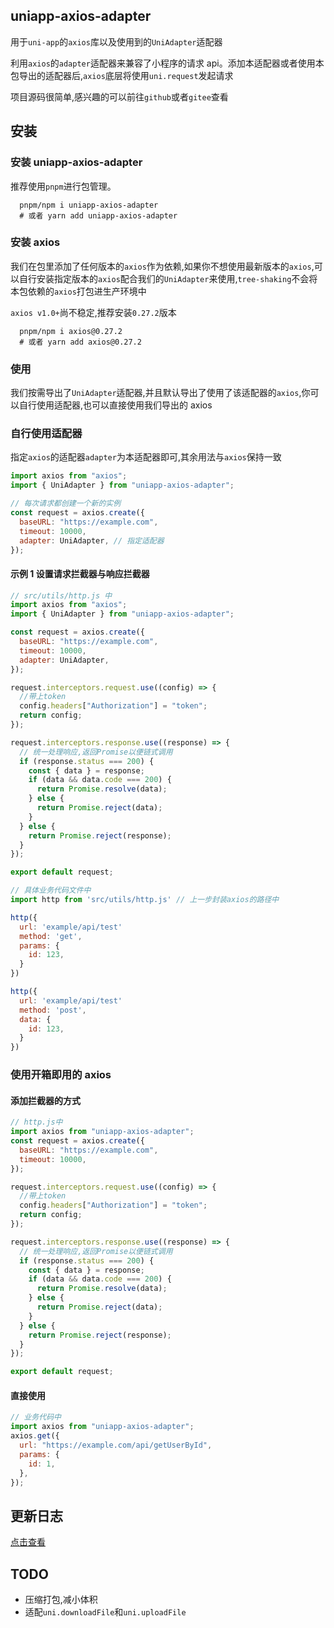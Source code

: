 ## uniapp-axios-adapter

用于`uni-app`的`axios`库以及使用到的`UniAdapter`适配器

利用`axios`的`adapter`适配器来兼容了小程序的请求 api。添加本适配器或者使用本包导出的适配器后,`axios`底层将使用`uni.request`发起请求

项目源码很简单,感兴趣的可以前往`github`或者`gitee`查看

## 安装

### 安装 uniapp-axios-adapter

推荐使用`pnpm`进行包管理。

```shell
  pnpm/npm i uniapp-axios-adapter
  # 或者 yarn add uniapp-axios-adapter
```

### 安装 axios

我们在包里添加了任何版本的`axios`作为依赖,如果你不想使用最新版本的`axios`,可以自行安装指定版本的`axios`配合我们的`UniAdapter`来使用,`tree-shaking`不会将本包依赖的`axios`打包进生产环境中

`axios v1.0+`尚不稳定,推荐安装`0.27.2`版本

```shell
  pnpm/npm i axios@0.27.2
  # 或者 yarn add axios@0.27.2
```

### 使用

我们按需导出了`UniAdapter`适配器,并且默认导出了使用了该适配器的`axios`,你可以自行使用适配器,也可以直接使用我们导出的 axios

### 自行使用适配器

指定`axios`的适配器`adapter`为本适配器即可,其余用法与`axios`保持一致

```js
import axios from "axios";
import { UniAdapter } from "uniapp-axios-adapter";

// 每次请求都创建一个新的实例
const request = axios.create({
  baseURL: "https://example.com",
  timeout: 10000,
  adapter: UniAdapter, // 指定适配器
});
```

#### 示例 1 设置请求拦截器与响应拦截器

```js
// src/utils/http.js 中
import axios from "axios";
import { UniAdapter } from "uniapp-axios-adapter";

const request = axios.create({
  baseURL: "https://example.com",
  timeout: 10000,
  adapter: UniAdapter,
});

request.interceptors.request.use((config) => {
  //带上token
  config.headers["Authorization"] = "token";
  return config;
});

request.interceptors.response.use((response) => {
  // 统一处理响应,返回Promise以便链式调用
  if (response.status === 200) {
    const { data } = response;
    if (data && data.code === 200) {
      return Promise.resolve(data);
    } else {
      return Promise.reject(data);
    }
  } else {
    return Promise.reject(response);
  }
});

export default request;
```

```js
// 具体业务代码文件中
import http from 'src/utils/http.js' // 上一步封装axios的路径中

http({
  url: 'example/api/test'
  method: 'get',
  params: {
    id: 123,
  }
})

http({
  url: 'example/api/test'
  method: 'post',
  data: {
    id: 123,
  }
})

```

### 使用开箱即用的 axios

#### 添加拦截器的方式

```js
// http.js中
import axios from "uniapp-axios-adapter";
const request = axios.create({
  baseURL: "https://example.com",
  timeout: 10000,
});

request.interceptors.request.use((config) => {
  //带上token
  config.headers["Authorization"] = "token";
  return config;
});

request.interceptors.response.use((response) => {
  // 统一处理响应,返回Promise以便链式调用
  if (response.status === 200) {
    const { data } = response;
    if (data && data.code === 200) {
      return Promise.resolve(data);
    } else {
      return Promise.reject(data);
    }
  } else {
    return Promise.reject(response);
  }
});

export default request;
```

#### 直接使用

```js
// 业务代码中
import axios from "uniapp-axios-adapter";
axios.get({
  url: "https://example.com/api/getUserById",
  params: {
    id: 1,
  },
});
```

## 更新日志

[点击查看]('https://gitee.com/black-key/uniapp-axios-adapter/blob/main/CHANGELOG.md')

## TODO

- 压缩打包,减小体积
- 适配`uni.downloadFile`和`uni.uploadFile`
